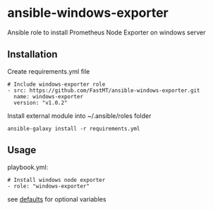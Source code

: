 # ansible-windows-exporter
Ansible role to install Prometheus Node Exporter on windows server

## Installation

Create requirements.yml file

```
# Include windows-exporter role
- src: https://github.com/FastMT/ansible-windows-exporter.git
  name: windows-exporter
  version: "v1.0.2"
```

Install external module into ~/.ansible/roles folder

```
ansible-galaxy install -r requirements.yml
```

## Usage

playbook.yml:

```
# Install windows node exporter
- role: "windows-exporter"
```        

see [defaults](defaults/main.yml) for optional variables
